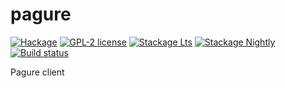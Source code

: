 # pagure

[![Hackage](https://img.shields.io/hackage/v/pagure.svg)](https://hackage.haskell.org/package/pagure)
[![GPL-2 license](https://img.shields.io/badge/license-GPL--2-blue.svg)](LICENSE)
[![Stackage Lts](http://stackage.org/package/pagure/badge/lts)](http://stackage.org/lts/package/pagure)
[![Stackage Nightly](http://stackage.org/package/pagure/badge/nightly)](http://stackage.org/nightly/package/pagure)
[![Build status](https://secure.travis-ci.org/juhp/pagure.svg)](https://travis-ci.org/juhp/pagure)

Pagure client